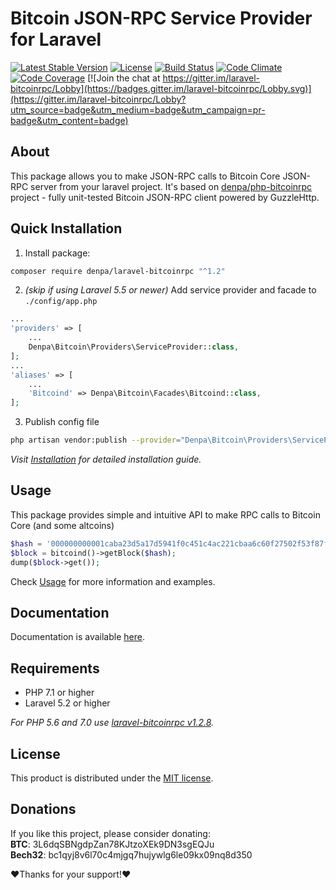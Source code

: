 # Bitcoin JSON-RPC Service Provider for Laravel
[![Latest Stable Version](https://poser.pugx.org/denpa/laravel-bitcoinrpc/v/stable)](https://packagist.org/packages/denpa/laravel-bitcoinrpc)
[![License](https://poser.pugx.org/denpa/laravel-bitcoinrpc/license)](https://packagist.org/packages/denpa/laravel-bitcoinrpc)
[![Build Status](https://travis-ci.org/denpamusic/laravel-bitcoinrpc.svg)](https://travis-ci.org/denpamusic/laravel-bitcoinrpc)
[![Code Climate](https://codeclimate.com/github/denpamusic/laravel-bitcoinrpc/badges/gpa.svg)](https://codeclimate.com/github/denpamusic/laravel-bitcoinrpc)
[![Code Coverage](https://codeclimate.com/github/denpamusic/laravel-bitcoinrpc/badges/coverage.svg)](https://codeclimate.com/github/denpamusic/laravel-bitcoinrpc/coverage)
[![Join the chat at https://gitter.im/laravel-bitcoinrpc/Lobby](https://badges.gitter.im/laravel-bitcoinrpc/Lobby.svg)](https://gitter.im/laravel-bitcoinrpc/Lobby?utm_source=badge&utm_medium=badge&utm_campaign=pr-badge&utm_content=badge)

## About
This package allows you to make JSON-RPC calls to Bitcoin Core JSON-RPC server from your laravel project.
It's based on [denpa/php-bitcoinrpc](https://github.com/denpamusic/php-bitcoinrpc) project - fully unit-tested Bitcoin JSON-RPC client powered by GuzzleHttp.

## Quick Installation
1. Install package:
```sh
composer require denpa/laravel-bitcoinrpc "^1.2"
```

2. _(skip if using Laravel 5.5 or newer)_ Add service provider and facade to `./config/app.php`
```php
...
'providers' => [
    ...
    Denpa\Bitcoin\Providers\ServiceProvider::class,
];
...
'aliases' => [
    ...
    'Bitcoind' => Denpa\Bitcoin\Facades\Bitcoind::class,
];
```
3. Publish config file
```sh
php artisan vendor:publish --provider="Denpa\Bitcoin\Providers\ServiceProvider"
```
_Visit [Installation](https://laravel-bitcoinrpc.denpa.pro/docs/install/) for detailed installation guide._

## Usage
This package provides simple and intuitive API to make RPC calls to Bitcoin Core (and some altcoins)
```php
$hash = '000000000001caba23d5a17d5941f0c451c4ac221cbaa6c60f27502f53f87f68';
$block = bitcoind()->getBlock($hash);
dump($block->get());
```
Check [Usage](https://laravel-bitcoinrpc.denpa.pro/docs/request/standard/) for more information and examples.

## Documentation
Documentation is available [here](https://laravel-bitcoinrpc.denpa.pro/).

## Requirements
* PHP 7.1 or higher
* Laravel 5.2 or higher

_For PHP 5.6 and 7.0 use [laravel-bitcoinrpc v1.2.8](https://github.com/denpamusic/laravel-bitcoinrpc/releases/tag/v1.2.8)._

## License
This product is distributed under the [MIT license](https://github.com/denpamusic/laravel-bitcoinrpc/blob/master/LICENSE).

## Donations

If you like this project, please consider donating:<br>
**BTC**: 3L6dqSBNgdpZan78KJtzoXEk9DN3sgEQJu<br>
**Bech32**: bc1qyj8v6l70c4mjgq7hujywlg6le09kx09nq8d350

❤Thanks for your support!❤
